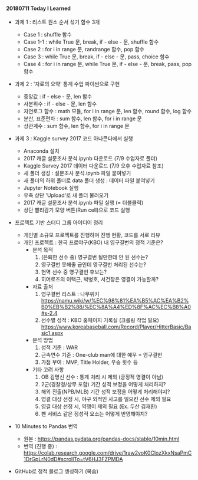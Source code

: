 #### 20180711 Today I Learned



- 과제 1 : 리스트 원소 순서 섞기 함수 3개

  - Case 1 : shuffle 함수
  - Case 1-1 : while True 문, break, if - else - 문, shuffle 함수
  - Case 2 : for i in range 문, randrange 함수, pop 함수
  - Case 3 : while True 문, break, if - else - 문, pass, choice 함수
  - Case 4 : for i in range 문, while True 문, if - else - 문, break, pass, pop 함수

  

- 과제 2 : '자료의 요약' 통계 수업 파이썬으로 구현

  - 중앙값 : if - else - 문, len 함수
  - 사분위수 : if - else - 문, len 함수
  - 자연로그 함수 : math 모듈, for i in range 문, len 함수, round 함수, log 함수
  - 분산, 표준편차 : sum 함수, len 함수, for i in range 문
  - 상관계수 : sum 함수, len 함수, for i in range 문 

  

- 과제 3 : Kaggle survey 2017 코드 아나콘다에서 실행

  - Anaconda 설치
  - 2017 캐글 설문조사 분석.ipynb 다운로드 (7/9 수업자료 폴더)
  - Kaggle Survey 2017 데이터 다운로드 (7/9 오후 수업자료 참조)
  - 새 폴더 생성 : 설문조사 분석.ipynb 파일 붙여넣기
  - 새 폴더의 하위 폴더로 data 폴더 생성 : 데이터 파일 붙여넣기
  - Jupyter Notebook 실행
  - 우측 상단 'Upload'로 새 폴더 불러오기
  - 2017 캐글 설문조사 분석.ipynb 파일 실행 (= 더블클릭) 
  - 상단 빨리감기 모양 버튼(Run cell)으로 코드 실행

  

- 프로젝트 기반 스터디 그룹 아이디어 정리

  - 개인별 소규모 프로젝트를 진행하며 진행 현황, 코드를 서로 리뷰
  - 개인 프로젝트 : 한국 프로야구(KBO) 내 영구결번의 정적 기준은?
    - 분석 목적
      1. (은퇴한 선수 중) 영구결번 될만한데 안 된 선수는?
      2. 영구결번 못해줄 급인데 영구결번 처리된 선수는?
      3. 현역 선수 중 영구결번 후보는?
      4. 히어로즈의 이택근, 박병호, 서건창은 영결이 가능할까?
    - 자료 출처
      1. 영구결번 리스트 : 나무위키
         https://namu.wiki/w/%EC%98%81%EA%B5%AC%EA%B2%B0%EB%B2%88/%EC%8A%A4%ED%8F%AC%EC%B8%A0#s-2.4
      2. 선수별 성적 : KBO 홈페이지 기록실 (크롤링 작업 필요)
         https://www.koreabaseball.com/Record/Player/HitterBasic/Basic1.aspx
    - 분석 방법
      1. 성적 기준 : WAR
      2. 근속연수 기준 : One-club man에 대한 예우 = 영구결번
      3. 가점 부여 : MVP, Title Holder, 우승 횟수 등
    - 기타 고려 사항
      1. OB 김명신 선수 : 통계 처리 시 제외 (긍정적 영결이 아님)
      2. 2군(경찰청/상무 포함) 기간 성적 보정을 어떻게 처리하지?
      3. 해외 진출(NPB/MLB) 기간 성적 보정을 어떻게 처리해야지?
      4. 영결 대상 선정 시, 야구 외적인 사고를 일으킨 선수 제외 필요
      5. 영결 대상 선정 시, 약쟁이 제외 필요 (Ex. 두산 김재환)
      6. 팬 서비스 같은 정성적 요소는 어떻게 반영해야지?



- 10 Minutes to Pandas 번역
  - 원본 : https://pandas.pydata.org/pandas-docs/stable/10min.html
  - 번역 (진행 중) : https://colab.research.google.com/drive/1raw2voK0ClozXkxNsaPmC1DrGpLrN0dD#scrollTo=tV6HJ3FZPMDA 



- GitHub로 정적 블로그 생성하기 (복습)

